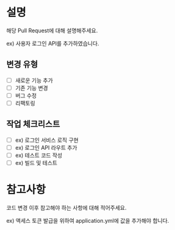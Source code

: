# 설명

해당 Pull Request에 대해 설명해주세요.

ex) 사용자 로그인 API를 추가하였습니다.

## 변경 유형

- [ ] 새로운 기능 추가
- [ ] 기존 기능 변경
- [ ] 버그 수정
- [ ] 리팩토링

## 작업 체크리스트

- [ ] ex) 로그인 서비스 로직 구현
- [ ] ex) 로그인 API 라우트 추가
- [ ] ex) 테스트 코드 작성
- [ ] ex) 빌드 및 테스트

# 참고사항

코드 변경 이후 참고해야 하는 사항에 대해 적어주세요.

ex) 액세스 토큰 발급을 위하여 application.yml에 값을 추가해야 합니다.